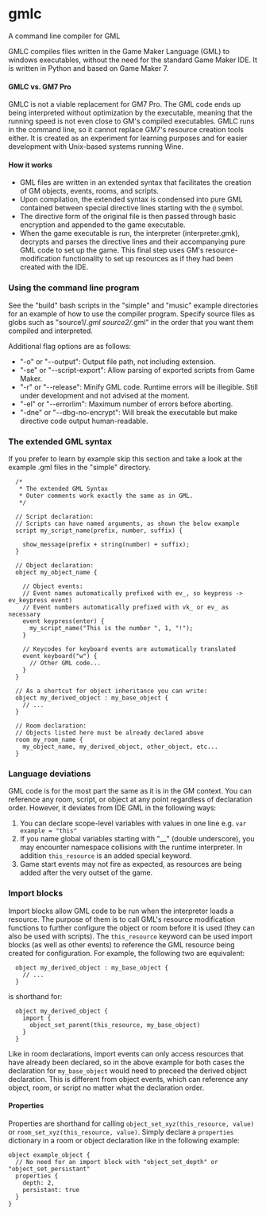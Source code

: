 # gmlc
A command line compiler for GML

GMLC compiles files written in the Game Maker Language (GML) to windows executables, without the need for the standard Game Maker IDE. It is written in Python and based on Game Maker 7.

#### GMLC vs. GM7 Pro
GMLC is not a viable replacement for GM7 Pro. The GML code ends up being interpreted without optimization by the executable, meaning that the running speed is not even close to GM's compiled executables. GMLC runs in the command line, so it cannot replace GM7's resource creation tools either. It is created as an experiment for learning purposes and for easier development with Unix-based systems running Wine.

#### How it works
- GML files are written in an extended syntax that facilitates the creation of GM objects, events, rooms, and scripts.
- Upon compilation, the extended syntax is condensed into pure GML contained between special directive lines starting with the `@` symbol.
- The directive form of the original file is then passed through basic encryption and appended to the game executable.
- When the game executable is run, the interpreter (interpreter.gmk), decrypts and  parses the directive lines and their accompanying pure GML code to set up the game. This final step uses GM's resource-modification functionality to set up resources as if they had been created with the IDE.

### Using the command line program
See the "build" bash scripts in the "simple" and "music" example directories for an example of how to use the compiler program. Specify source files as globs such as "source1/*.gml source2/*.gml" in the order that you want them compiled and interpreted.

Additional flag options are as follows:

  - "-o" or "--output": Output file path, not including extension.
  - "-se" or "--script-export": Allow parsing of exported scripts from Game Maker.
  - "-r" or "--release": Minify GML code. Runtime errors will be illegible. Still under development and not advised at the moment.
  - "-el" or "--errorlim": Maximum number of errors before aborting.
  - "-dne" or "--dbg-no-encrypt": Will break the executable but make directive code output human-readable.

### The extended GML syntax
If you prefer to learn by example skip this section and take a look at the example .gml files in the "simple" directory.
```
  /*
   * The extended GML Syntax
   * Outer comments work exactly the same as in GML.
   */
  
  // Script declaration:
  // Scripts can have named arguments, as shown the below example
  script my_script_name(prefix, number, suffix) {

    show_message(prefix + string(number) + suffix);
  }
  
  // Object declaration:
  object my_object_name {
  
    // Object events:
    // Event names automatically prefixed with ev_, so keypress -> ev_keypress event)
    // Event numbers automatically prefixed with vk_ or ev_ as necessary
    event keypress(enter) {
      my_script_name("This is the number ", 1, "!");
    }
    
    // Keycodes for keyboard events are automatically translated
    event keyboard("w") {
      // Other GML code...
    }
  }
  
  // As a shortcut for object inheritance you can write:
  object my_derived_object : my_base_object {
    // ...
  }
  
  // Room declaration:
  // Objects listed here must be already declared above
  room my_room_name {
    my_object_name, my_derived_object, other_object, etc...
  }
```

### Language deviations
GML code is for the most part the same as it is in the GM context. You can reference any room, script, or object at any point regardless of declaration order. However, it deviates from IDE GML in the following ways:

1. You can declare scope-level variables with values in one line e.g. `var example = "this"`
2. If you name global variables starting with "__" (double underscore), you may encounter namespace collisions with the runtime interpreter. In addition `this_resource` is an added special keyword.
3. Game start events may not fire as expected, as resources are being added after the very outset of the game.

### Import blocks
Import blocks allow GML code to be run when the interpreter loads a resource. The purpose of them is to call GML's resource modification functions to further configure the object or room before it is used (they can also be used with scripts). The `this_resource` keyword can be used import blocks (as well as other events) to reference the GML resource being created for configuration. For example, the following two are equivalent:
```
  object my_derived_object : my_base_object {
    // ...
  }
```
is shorthand for:
```
  object my_derived_object {
    import {
      object_set_parent(this_resource, my_base_object)
    }
  }
```

Like in room declarations, import events can only access resources that have already been declared, so in the above example for both cases the declaration for `my_base_object` would need to preceed the derived object declaration. This is different from object events, which can reference any object, room, or script no matter what the declaration order.

#### Properties
Properties are shorthand for calling `object_set_xyz(this_resource, value)` or `room_set_xyz(this_resource, value)`. Simply declare a `properties` dictionary in a room or object declaration like in the following example:
```
object example_object {
  // No need for an import block with "object_set_depth" or "object_set_persistant"
  properties {
    depth: 2,
    persistant: true
  }
}
```

